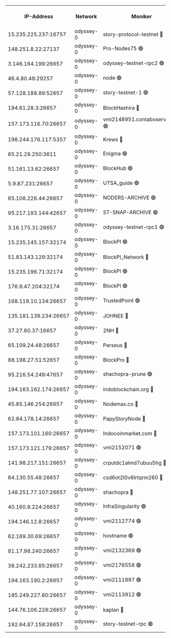 


<table><tr><th>IP-Address</th><th>Network</th><th>Moniker</th><th>Latest Block Height</th><th>Earliest Block Height</th><th>Catching Up</th><th>Tx Index</th><th>Voting Power</th><th>Version</th><th>Scan Time</th></tr><tr><td>15.235.225.237:16757</td><td>odyssey-0</td><td>story-protocol-testnet 🔴</td><td>2225484</td><td>1</td><td>False</td><td>off</td><td>3290848007</td><td>0.38.12</td><td>2025-01-25T13:19:12.289566797UTC</td></tr><tr><td>148.251.8.22:27137</td><td>odyssey-0</td><td>Pro-Nodes75 🟢</td><td>2225487</td><td>1</td><td>False</td><td>on</td><td>0</td><td>0.38.12</td><td>2025-01-25T13:19:24.479292069UTC</td></tr><tr><td>3.146.164.199:26657</td><td>odyssey-0</td><td>odyssey-testnet-rpc2 🟢</td><td>2225492</td><td>1</td><td>False</td><td>off</td><td>0</td><td>0.38.12</td><td>2025-01-25T13:19:36.743315260UTC</td></tr><tr><td>46.4.80.48:29257</td><td>odyssey-0</td><td>node 🟢</td><td>2225493</td><td>1</td><td>False</td><td>on</td><td>0</td><td>0.38.12</td><td>2025-01-25T13:19:42.710897463UTC</td></tr><tr><td>57.128.188.89:52657</td><td>odyssey-0</td><td>story-testnet-1 🟢</td><td>2065886</td><td>1</td><td>False</td><td>off</td><td>0</td><td>0.38.9</td><td>2025-01-25T13:19:47.894947113UTC</td></tr><tr><td>194.61.28.3:26657</td><td>odyssey-0</td><td>BlockHashira 🔴</td><td>2225495</td><td>1</td><td>False</td><td>off</td><td>3569442000</td><td>0.38.12</td><td>2025-01-25T13:19:49.132277931UTC</td></tr><tr><td>157.173.116.70:26657</td><td>odyssey-0</td><td>vmi2148951.contaboserver.net 🟢</td><td>2225498</td><td>1</td><td>False</td><td>off</td><td>0</td><td>0.38.12</td><td>2025-01-25T13:20:01.485321539UTC</td></tr><tr><td>198.244.176.117:5357</td><td>odyssey-0</td><td>Krews 🔴</td><td>2225500</td><td>1</td><td>False</td><td>off</td><td>24857000</td><td>0.38.12</td><td>2025-01-25T13:20:06.363355642UTC</td></tr><tr><td>65.21.29.250:3611</td><td>odyssey-0</td><td>Enigma 🟢</td><td>2065886</td><td>1</td><td>False</td><td>on</td><td>0</td><td>0.38.9</td><td>2025-01-25T13:20:16.146698334UTC</td></tr><tr><td>51.161.13.62:26657</td><td>odyssey-0</td><td>BlockHub 🟢</td><td>2225504</td><td>1</td><td>False</td><td>off</td><td>0</td><td>0.38.12</td><td>2025-01-25T13:20:22.956609906UTC</td></tr><tr><td>5.9.87.231:26657</td><td>odyssey-0</td><td>UTSA_guide 🟢</td><td>2225505</td><td>1</td><td>False</td><td>on</td><td>0</td><td>0.38.12</td><td>2025-01-25T13:20:26.425981866UTC</td></tr><tr><td>65.108.226.44:26657</td><td>odyssey-0</td><td>NODERS-ARCHIVE 🟢</td><td>2225506</td><td>1</td><td>False</td><td>on</td><td>0</td><td>0.38.12</td><td>2025-01-25T13:20:29.214181156UTC</td></tr><tr><td>95.217.193.144:42657</td><td>odyssey-0</td><td>ST-SNAP-ARCHIVE 🟢</td><td>2225506</td><td>1</td><td>False</td><td>on</td><td>0</td><td>0.38.12</td><td>2025-01-25T13:20:32.042524027UTC</td></tr><tr><td>3.16.175.31:26657</td><td>odyssey-0</td><td>odyssey-testnet-rpc1 🟢</td><td>2225510</td><td>1</td><td>False</td><td>off</td><td>0</td><td>0.38.12</td><td>2025-01-25T13:20:44.898767490UTC</td></tr><tr><td>15.235.145.157:32174</td><td>odyssey-0</td><td>BlockPI 🟢</td><td>2225484</td><td>109001</td><td>False</td><td>off</td><td>0</td><td>0.38.12</td><td>2025-01-25T13:19:13.965266190UTC</td></tr><tr><td>51.83.143.129:32174</td><td>odyssey-0</td><td>BlockPI_Network 🔴</td><td>2225493</td><td>109001</td><td>False</td><td>off</td><td>3893036013</td><td>0.38.12</td><td>2025-01-25T13:19:41.688660372UTC</td></tr><tr><td>15.235.196.71:32174</td><td>odyssey-0</td><td>BlockPI 🟢</td><td>2225502</td><td>109001</td><td>False</td><td>off</td><td>0</td><td>0.38.12</td><td>2025-01-25T13:20:14.849570565UTC</td></tr><tr><td>176.9.47.204:32174</td><td>odyssey-0</td><td>BlockPI 🟢</td><td>2225503</td><td>109001</td><td>False</td><td>off</td><td>0</td><td>0.38.12</td><td>2025-01-25T13:20:18.756364388UTC</td></tr><tr><td>168.119.10.134:26657</td><td>odyssey-0</td><td>TrustedPoint 🟢</td><td>2225509</td><td>339001</td><td>False</td><td>off</td><td>0</td><td>0.38.12</td><td>2025-01-25T13:20:42.103076369UTC</td></tr><tr><td>135.181.139.234:26657</td><td>odyssey-0</td><td>JOHNEE 🔴</td><td>2225503</td><td>351001</td><td>False</td><td>on</td><td>3311329000</td><td>0.38.12</td><td>2025-01-25T13:20:19.884341647UTC</td></tr><tr><td>37.27.60.37:16657</td><td>odyssey-0</td><td>2NH 🔴</td><td>2225500</td><td>395001</td><td>False</td><td>off</td><td>4013828052</td><td>0.38.12</td><td>2025-01-25T13:20:09.228156159UTC</td></tr><tr><td>65.109.24.48:26657</td><td>odyssey-0</td><td>Perseus 🔴</td><td>2225502</td><td>431001</td><td>False</td><td>off</td><td>24943000</td><td>0.38.12</td><td>2025-01-25T13:20:16.522987356UTC</td></tr><tr><td>88.198.27.51:52657</td><td>odyssey-0</td><td>BlockPro 🔴</td><td>2225485</td><td>507001</td><td>False</td><td>off</td><td>3217120111</td><td>0.38.12</td><td>2025-01-25T13:19:14.608343064UTC</td></tr><tr><td>95.216.54.249:47657</td><td>odyssey-0</td><td>shachopra-prune 🟢</td><td>2225503</td><td>531001</td><td>False</td><td>off</td><td>0</td><td>0.38.12</td><td>2025-01-25T13:20:18.110660785UTC</td></tr><tr><td>194.163.162.174:26657</td><td>odyssey-0</td><td>indoblockchain.org 🔴</td><td>2225483</td><td>1023001</td><td>False</td><td>off</td><td>3859205583</td><td>0.38.12</td><td>2025-01-25T13:19:07.323948588UTC</td></tr><tr><td>45.85.146.254:26657</td><td>odyssey-0</td><td>Nodemax.co 🔴</td><td>2225484</td><td>1023001</td><td>False</td><td>off</td><td>3657477800</td><td>0.38.12</td><td>2025-01-25T13:19:12.657680793UTC</td></tr><tr><td>62.84.178.14:26657</td><td>odyssey-0</td><td>PapyStoryNode 🔴</td><td>2225503</td><td>1023001</td><td>False</td><td>off</td><td>3691232008</td><td>0.38.12</td><td>2025-01-25T13:20:19.110554536UTC</td></tr><tr><td>157.173.101.160:26657</td><td>odyssey-0</td><td>Indocoinmarket.com 🔴</td><td>2225502</td><td>1023001</td><td>False</td><td>off</td><td>3258117577</td><td>0.38.12</td><td>2025-01-25T13:20:28.399423692UTC</td></tr><tr><td>157.173.121.179:26657</td><td>odyssey-0</td><td>vmi2152071 🟢</td><td>1737236</td><td>1140001</td><td>False</td><td>off</td><td>0</td><td>0.38.12</td><td>2025-01-25T13:20:32.433530588UTC</td></tr><tr><td>141.98.217.151:26657</td><td>odyssey-0</td><td>crputdc1almd7ubuu5hg 🔴</td><td>2225495</td><td>1146001</td><td>False</td><td>off</td><td>4298897006</td><td>0.38.12</td><td>2025-01-25T13:19:48.376664567UTC</td></tr><tr><td>64.130.55.48:26657</td><td>odyssey-0</td><td>csd6ot2l0v6lrtqrm260 🔴</td><td>2225488</td><td>1149001</td><td>False</td><td>off</td><td>3974246000</td><td>0.38.12</td><td>2025-01-25T13:19:25.720400360UTC</td></tr><tr><td>148.251.77.107:26657</td><td>odyssey-0</td><td>shachopra 🔴</td><td>2225496</td><td>1307001</td><td>False</td><td>off</td><td>3129002000</td><td>0.38.12</td><td>2025-01-25T13:19:52.037794246UTC</td></tr><tr><td>40.160.9.224:26657</td><td>odyssey-0</td><td>InfraSingularity 🟢</td><td>2225482</td><td>1749001</td><td>False</td><td>off</td><td>0</td><td>0.38.12</td><td>2025-01-25T13:19:06.144840581UTC</td></tr><tr><td>194.146.12.8:26657</td><td>odyssey-0</td><td>vmi2112774 🟢</td><td>1977602</td><td>1749001</td><td>False</td><td>off</td><td>0</td><td>0.38.12</td><td>2025-01-25T13:19:16.590862572UTC</td></tr><tr><td>62.169.30.69:26657</td><td>odyssey-0</td><td>hostname 🟢</td><td>1977602</td><td>1749001</td><td>False</td><td>off</td><td>0</td><td>0.38.12</td><td>2025-01-25T13:19:25.417565572UTC</td></tr><tr><td>81.17.98.240:26657</td><td>odyssey-0</td><td>vmi2132369 🟢</td><td>2068122</td><td>1749001</td><td>False</td><td>off</td><td>0</td><td>0.38.12</td><td>2025-01-25T13:19:51.131976684UTC</td></tr><tr><td>38.242.233.85:26657</td><td>odyssey-0</td><td>vmi2176558 🟢</td><td>1977602</td><td>1749001</td><td>False</td><td>off</td><td>0</td><td>0.38.12</td><td>2025-01-25T13:20:09.616314174UTC</td></tr><tr><td>194.163.190.2:26657</td><td>odyssey-0</td><td>vmi2111897 🟢</td><td>1984349</td><td>1749001</td><td>False</td><td>off</td><td>0</td><td>0.38.12</td><td>2025-01-25T13:20:25.387527530UTC</td></tr><tr><td>185.249.227.80:26657</td><td>odyssey-0</td><td>vmi2113912 🟢</td><td>1977602</td><td>1749001</td><td>False</td><td>off</td><td>0</td><td>0.38.12</td><td>2025-01-25T13:20:41.817880553UTC</td></tr><tr><td>144.76.106.228:26657</td><td>odyssey-0</td><td>kaplan 🔴</td><td>2225491</td><td>2065001</td><td>False</td><td>off</td><td>24615000</td><td>0.38.12</td><td>2025-01-25T13:19:36.016481949UTC</td></tr><tr><td>192.64.87.158:26657</td><td>odyssey-0</td><td>story-testnet-rpc 🟢</td><td>2225493</td><td>2068001</td><td>False</td><td>off</td><td>0</td><td>0.38.12</td><td>2025-01-25T13:19:42.320090521UTC</td></tr></table>